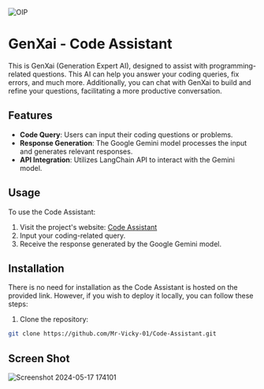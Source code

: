 ![OIP](https://github.com/Mr-Vicky-01/Code-Assistant/assets/143078285/793049f6-4863-42af-ba8e-12657b1e484d)

# GenXai - Code Assistant

This is GenXai (Generation Expert AI), designed to assist with programming-related questions. This AI can help you answer your coding queries, fix errors, and much more. Additionally, you can chat with GenXai to build and refine your questions, facilitating a more productive conversation.

## Features

- **Code Query**: Users can input their coding questions or problems.
- **Response Generation**: The Google Gemini model processes the input and generates relevant responses.
- **API Integration**: Utilizes LangChain API to interact with the Gemini model.

## Usage

To use the Code Assistant:

1. Visit the project's website: [Code Assistant](https://huggingface.co/spaces/Mr-Vicky-01/Code_Assistant)
2. Input your coding-related query.
3. Receive the response generated by the Google Gemini model.

## Installation

There is no need for installation as the Code Assistant is hosted on the provided link. However, if you wish to deploy it locally, you can follow these steps:

1. Clone the repository:

```bash
git clone https://github.com/Mr-Vicky-01/Code-Assistant.git
```
## Screen Shot
![Screenshot 2024-05-17 174101](https://github.com/Mr-Vicky-01/Code-Assistant/assets/143078285/3170a48f-0178-4183-aa6c-acfbcb23b3ec)
